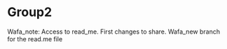 # Group2
Wafa_note: Access to read_me. First changes to share. 
Wafa_new branch for the read.me file 

